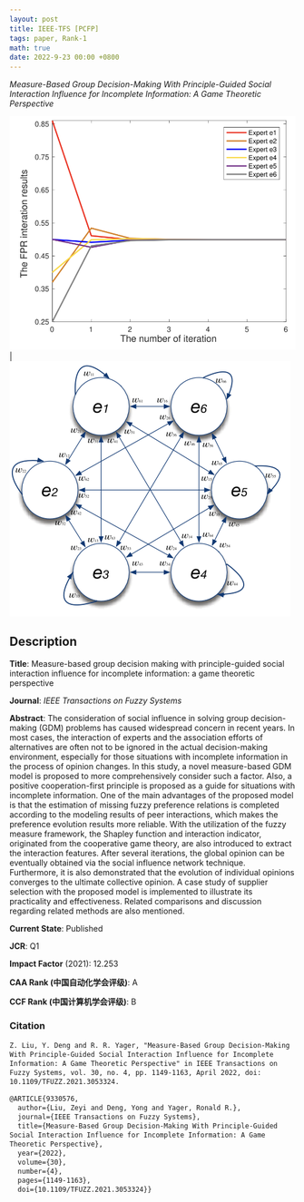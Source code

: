 ```yaml
---
layout: post
title: IEEE-TFS [PCFP]
tags: paper, Rank-1
math: true
date: 2022-9-23 00:00 +0800
---
```


*Measure-Based Group Decision-Making With Principle-Guided Social Interaction Influence for Incomplete Information: A Game Theoretic Perspective*

![GA](https://github.com/Samlzy/pics/raw/Samlzy-patch-1/LiuD02.png) | ![GA](https://github.com/Samlzy/pics/raw/Samlzy-patch-1/LiuD02-2.png)




## Description

**Title**: Measure-based group decision making with principle-guided social interaction influence for incomplete information: a game theoretic perspective

**Journal**: *IEEE Transactions on Fuzzy Systems*

**Abstract**: The consideration of social influence in solving group decision-making (GDM) problems has caused widespread concern in recent years. In most cases, the interaction of experts and the association efforts of alternatives are often not to be ignored in the actual decision-making environment, especially for those situations with incomplete information in the process of opinion changes. In this study, a novel measure-based GDM model is proposed to more comprehensively consider such a factor. Also, a positive cooperation-first principle is proposed as a guide for situations with incomplete information. One of the main advantages of the proposed model is that the estimation of missing fuzzy preference relations is completed according to the modeling results of peer interactions, which makes the preference evolution results more reliable. With the utilization of the fuzzy measure framework, the Shapley function and interaction indicator, originated from the cooperative game theory, are also introduced to extract the interaction features. After several iterations, the global opinion can be eventually obtained via the social influence network technique. Furthermore, it is also demonstrated that the evolution of individual opinions converges to the ultimate collective opinion. A case study of supplier selection with the proposed model is implemented to illustrate its practicality and effectiveness. Related comparisons and discussion regarding related methods are also mentioned.

**Current State**: Published

**JCR**: Q1

**Impact Factor** (2021): 12.253

**CAA Rank (中国自动化学会评级)**: A

**CCF Rank (中国计算机学会评级)**: B


### Citation

```
Z. Liu, Y. Deng and R. R. Yager, "Measure-Based Group Decision-Making With Principle-Guided Social Interaction Influence for Incomplete Information: A Game Theoretic Perspective" in IEEE Transactions on Fuzzy Systems, vol. 30, no. 4, pp. 1149-1163, April 2022, doi: 10.1109/TFUZZ.2021.3053324.
```

```
@ARTICLE{9330576,
  author={Liu, Zeyi and Deng, Yong and Yager, Ronald R.},
  journal={IEEE Transactions on Fuzzy Systems}, 
  title={Measure-Based Group Decision-Making With Principle-Guided Social Interaction Influence for Incomplete Information: A Game Theoretic Perspective}, 
  year={2022},
  volume={30},
  number={4},
  pages={1149-1163},
  doi={10.1109/TFUZZ.2021.3053324}}
```
